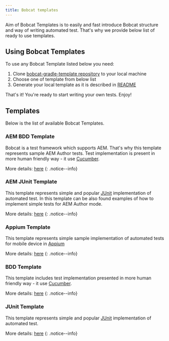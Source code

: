 ```yaml
---
title: Bobcat templates
---
```


Aim of Bobcat Templates is to easily and fast introduce Bobcat structure and way of writing automated test. That's why we provide below list of ready to use templates.

## Using Bobcat Templates

To use any Bobcat Template listed below you need:

1. Clone [bobcat-gradle-template repository](https://github.com/Cognifide/bobcat-gradle-template) to your local machine
2. Choose one of template from below list
3. Generate your local template as it is described in [README](https://github.com/Cognifide/bobcat-gradle-template/blob/master/README.md)

That's it! You're ready to start writing your own tests. Enjoy!

## Templates

Below is the list of available Bobcat Templates.

### AEM BDD Template 

Bobcat is a test framework which supports AEM. That's why this template represents sample AEM Author tests. Test implementation is present in more human friendly way - it use [Cucumber](https://docs.cucumber.io/).

More details: [here]({{site.baseurl}}/docs/templates/bobcat-aem-bdd/)
{: .notice--info}

### AEM JUnit Template 

This template represents simple and popular [JUnit](https://junit.org) implementation of automated test. In this template can be also found examples of how to implement simple tests for AEM Author mode.

More details: [here]({{site.baseurl}}/docs/templates/bobcat-aem-junit/)
{: .notice--info}

### Appium Template 

This template represents simple sample implementation of automated tests for mobile device in [Appium](http://appium.io/)

More details: [here]({{site.baseurl}}/docs/templates/bobcat-appium/)
{: .notice--info}

### BDD Template 

This template includes test implementation presented in more human friendly way - it use [Cucumber](https://docs.cucumber.io/).

More details: [here]({{site.baseurl}}/docs/templates/bobcat-bdd/)
{: .notice--info}

### JUnit Template 

This template represents simple and popular [JUnit](https://junit.org) implementation of automated test.

More details: [here]({{site.baseurl}}/docs/templates/bobcat-junit/)
{: .notice--info}

[//]: # (TO DO: Add link to this page to readme.md on bobcat-gradle-template repository)
